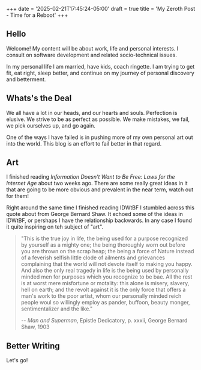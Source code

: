+++
date = '2025-02-21T17:45:24-05:00'
draft = true
title = 'My Zeroth Post - Time for a Reboot'
+++
## Hello
Welcome!  My content will be about work, life and personal interests.  I consult on software development and related socio-technical issues.

In my personal life I am married, have kids, coach ringette.  I am trying to get fit, eat right, sleep better, and continue on my journey of personal discovery and betterment.

## Whats's the Deal
We all have a lot in our heads, and our hearts and souls. Perfection is elusive. We strive to be as perfect as possible. We make mistakes, we fail, we pick ourselves up, and go again.

One of the ways I have failed is in pushing more of my own personal art out into the world.  This blog is an effort to fail better in that regard.

## Art
I finished reading _Information Doesn't Want to Be Free: Laws for the Internet Age_ about two weeks ago.  There are some really great ideas in it that are going to be more obvious and prevalent in the near term, watch out for them!  

Right around the same time I finished reading IDWtBF I stumbled across this quote about from George Bernard Shaw.  It echoed some of the ideas in IDWtBF, or pershaps I have the relationship backwards. In any case I found it quite inspiring on teh subject of "art".

>"This is the true joy in life, the being used for a purpose recognized by yourself as a mighty one; the being thoroughly worn out before you are thrown on the scrap heap; the being a force of Nature instead of a feverish selfish little clode of ailments and grievances complaining that the world will not devote itself to making you happy.  And also the only real tragedy in life is the being used by personally minded men for purposes which you recognize to be bae.  All the rest is at worst mere misfortune or motality: this alone is misery, slavery, hell on earth; and the revolt against it is the only force that offers a man's work to the poor artist, whom our personally minded reich people woul so willingly employ as pander, buffoon, beauty monger, sentimentalizer and the like."
>
> -- _Man and Superman_, Epistle Dedicatory, p. xxxii, George Bernard Shaw, 1903

## Better Writing
Let's go!